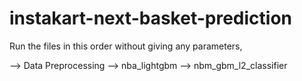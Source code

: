 # instakart-next-basket-prediction

Run the files in this order without giving any parameters,

--> Data Preprocessing
--> nba_lightgbm
--> nbm_gbm_l2_classifier

